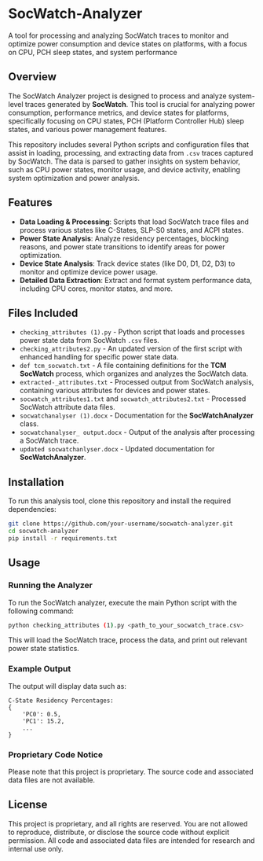# SocWatch-Analyzer
A tool for processing and analyzing SocWatch traces to monitor and optimize power consumption and device states on platforms, with a focus on CPU, PCH sleep states, and system performance

## Overview

The SocWatch Analyzer project is designed to process and analyze system-level traces generated by **SocWatch**. This tool is crucial for analyzing power consumption, performance metrics, and device states for platforms, specifically focusing on CPU states, PCH (Platform Controller Hub) sleep states, and various power management features.

This repository includes several Python scripts and configuration files that assist in loading, processing, and extracting data from `.csv` traces captured by SocWatch. The data is parsed to gather insights on system behavior, such as CPU power states, monitor usage, and device activity, enabling system optimization and power analysis.

## Features

- **Data Loading & Processing**: Scripts that load SocWatch trace files and process various states like C-States, SLP-S0 states, and ACPI states.
- **Power State Analysis**: Analyze residency percentages, blocking reasons, and power state transitions to identify areas for power optimization.
- **Device State Analysis**: Track device states (like D0, D1, D2, D3) to monitor and optimize device power usage.
- **Detailed Data Extraction**: Extract and format system performance data, including CPU cores, monitor states, and more.

## Files Included

- `checking_attributes (1).py` - Python script that loads and processes power state data from SocWatch `.csv` files.
- `checking_attributes2.py` - An updated version of the first script with enhanced handling for specific power state data.
- `def tcm_socwatch.txt` - A file containing definitions for the **TCM SocWatch** process, which organizes and analyzes the SocWatch data.
- `extracted-_attributes.txt` - Processed output from SocWatch analysis, containing various attributes for devices and power states.
- `socwatch_attributes1.txt` and `socwatch_attributes2.txt` - Processed SocWatch attribute data files.
- `socwatchanalyser (1).docx` - Documentation for the **SocWatchAnalyzer** class.
- `socwatchanalyser_ output.docx` - Output of the analysis after processing a SocWatch trace.
- `updated socwatchanlyser.docx` - Updated documentation for **SocWatchAnalyzer**.

## Installation

To run this analysis tool, clone this repository and install the required dependencies:

```bash
git clone https://github.com/your-username/socwatch-analyzer.git
cd socwatch-analyzer
pip install -r requirements.txt
```

## Usage

### Running the Analyzer

To run the SocWatch analyzer, execute the main Python script with the following command:

```bash
python checking_attributes (1).py <path_to_your_socwatch_trace.csv>
```

This will load the SocWatch trace, process the data, and print out relevant power state statistics.

### Example Output

The output will display data such as:

```
C-State Residency Percentages:
{
    'PC0': 0.5,
    'PC1': 15.2,
    ...
}
```

### Proprietary Code Notice

Please note that this project is proprietary. The source code and associated data files are not available. 

## License

This project is proprietary, and all rights are reserved. You are not allowed to reproduce, distribute, or disclose the source code without explicit permission. All code and associated data files are intended for research and internal use only.
